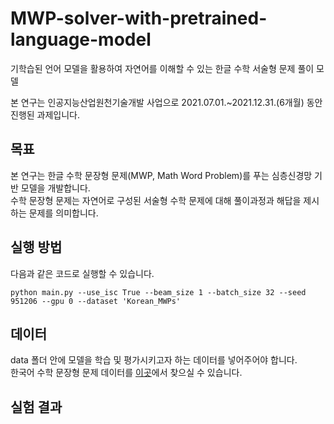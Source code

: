 # MWP-solver-with-pretrained-language-model
기학습된 언어 모델을 활용하여 자연어를 이해할 수 있는 한글 수학 서술형 문제 풀이 모델

본 연구는 인공지능산업원천기술개발 사업으로 2021.07.01.~2021.12.31.(6개월) 동안 진행된 과제입니다.

## 목표
본 연구는 한글 수학 문장형 문제(MWP, Math Word Problem)를 푸는 심층신경망 기반 모델을 개발합니다.  
수학 문장형 문제는 자연어로 구성된 서술형 수학 문제에 대해 풀이과정과 해답을 제시하는 문제를 의미합니다.

## 실행 방법
다음과 같은 코드로 실행할 수 있습니다.
```
python main.py --use_isc True --beam_size 1 --batch_size 32 --seed 951206 --gpu 0 --dataset 'Korean_MWPs'
```

## 데이터
data 폴더 안에 모델을 학습 및 평가시키고자 하는 데이터를 넣어주어야 합니다.  
한국어 수학 문장형 문제 데이터를 [이곳](https://github.com/JiwooKimAR/Korean-MWP-dataset)에서 찾으실 수 있습니다.

## 실험 결과
